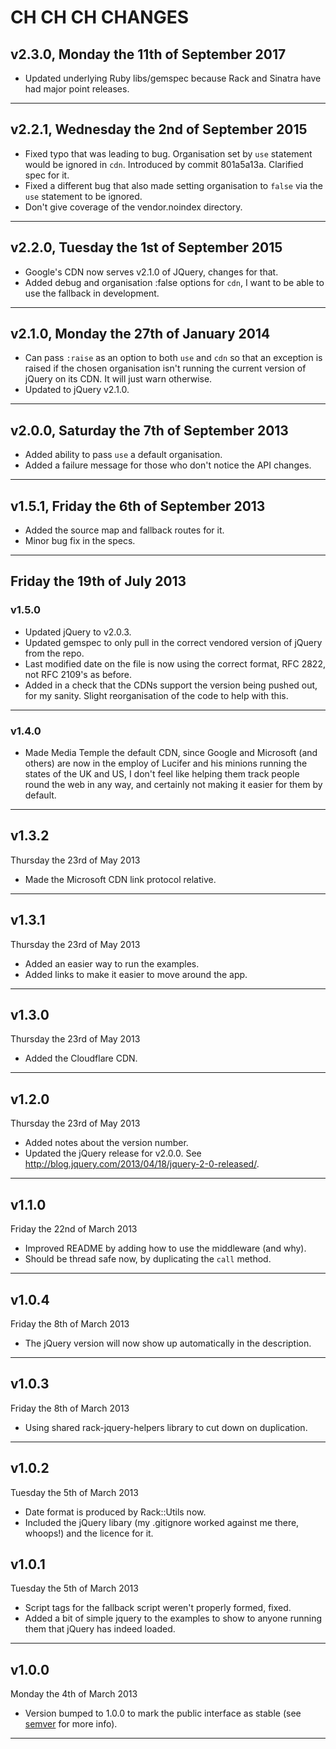 # CH CH CH CHANGES #

## v2.3.0, Monday the 11th of September 2017 ##

* Updated underlying Ruby libs/gemspec because Rack and Sinatra have had
  major point releases.

----


## v2.2.1, Wednesday the 2nd of September 2015 ##

* Fixed typo that was leading to bug. Organisation set by `use` statement would be ignored in `cdn`. Introduced by commit 801a5a13a. Clarified spec for it.
* Fixed a different bug that also made setting organisation to `false` via the `use` statement to be ignored.
* Don't give coverage of the vendor.noindex directory.

----


## v2.2.0, Tuesday the 1st of September 2015 ##

* Google's CDN now serves v2.1.0 of JQuery, changes for that.
* Added debug and organisation :false options for `cdn`, I want to be able to use the fallback in development.

----


## v2.1.0, Monday the 27th of January 2014 ##

* Can pass `:raise` as an option to both `use` and `cdn` so that an exception is raised if the chosen organisation isn't running the current version of jQuery on its CDN. It will just warn otherwise.
* Updated to jQuery v2.1.0.

----


## v2.0.0, Saturday the 7th of September 2013 ##

* Added ability to pass `use` a default organisation.
* Added a failure message for those who don't notice the API changes.

----

## v1.5.1, Friday the 6th of September 2013 ##

* Added the source map and fallback routes for it.
* Minor bug fix in the specs.

----


## Friday the 19th of July 2013 ##

### v1.5.0 ###

* Updated jQuery to v2.0.3.
* Updated gemspec to only pull in the correct vendored version of jQuery from the repo.
* Last modified date on the file is now using the correct format, RFC 2822, not RFC 2109's as before.
* Added in a check that the CDNs support the version being pushed out, for my sanity. Slight reorganisation of the code to help with this.

----


### v1.4.0 ###

* Made Media Temple the default CDN, since Google and Microsoft (and others) are now in the employ of Lucifer and his minions running the states of the UK and US, I don't feel like helping them track people round the web in any way, and certainly not making it easier for them by default.

----


## v1.3.2 ##

Thursday the 23rd of May 2013

* Made the Microsoft CDN link protocol relative.

----


## v1.3.1 ##

Thursday the 23rd of May 2013

* Added an easier way to run the examples.
* Added links to make it easier to move around the app.

----


## v1.3.0 ##

Thursday the 23rd of May 2013

* Added the Cloudflare CDN.

____


## v1.2.0 ##

Thursday the 23rd of May 2013

* Added notes about the version number.
* Updated the jQuery release for v2.0.0. See http://blog.jquery.com/2013/04/18/jquery-2-0-released/.

----


## v1.1.0 ##

Friday the 22nd of March 2013

* Improved README by adding how to use the middleware (and why).
* Should be thread safe now, by duplicating the `call` method.

----

## v1.0.4 ##

Friday the 8th of March 2013

* The jQuery version will now show up automatically in the description.

----

## v1.0.3 ##

Friday the 8th of March 2013

* Using shared rack-jquery-helpers library to cut down on duplication.

----

## v1.0.2 ##

Tuesday the 5th of March 2013

* Date format is produced by Rack::Utils now.
* Included the jQuery libary (my .gitignore worked against me there, whoops!) and the licence for it.

## v1.0.1 ##

Tuesday the 5th of March 2013

* Script tags for the fallback script weren't properly formed, fixed.
* Added a bit of simple jquery to the examples to show to anyone running them that jQuery has indeed loaded.

----

## v1.0.0 ##

Monday the 4th of March 2013

* Version bumped to 1.0.0 to mark the public interface as stable (see [semver](http://semver.org/) for more info).

----
